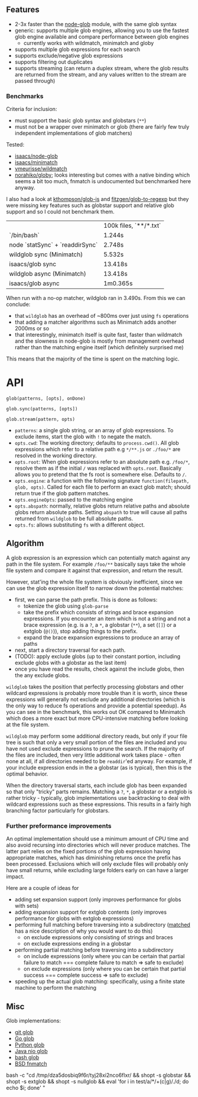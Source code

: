
## Features

- 2-3x faster than the [node-glob](https://github.com/isaacs/node-glob) module, with the same glob syntax
- generic: supports multiple glob engines, allowing you to use the fastest glob engine available and compare performance between glob engines
  - currently works with wildmatch, minimatch and globy
- supports multiple glob expressions for each search
- supports exclude/negative glob expressions
- supports filtering out duplicates
- supports streaming (can return a duplex stream, where the glob results are returned from the stream, and any values written to the stream are passed through)

### Benchmarks

Criteria for inclusion:

- must support the basic glob syntax and globstars (`**`)
- must not be a wrapper over minimatch or glob (there are fairly few truly independent implementations of glob matchers)

Tested:

- [isaacs/node-glob](https://github.com/isaacs/node-glob)
- [isaacs/minimatch](https://github.com/isaacs/minimatch)
- [vmeurisse/wildmatch](https://github.com/vmeurisse/wildmatch)
- [norahiko/globy](https://github.com/norahiko/globy); looks interesting but comes with a native binding which seems a bit too much, fnmatch is undocumented but benchmarked here anyway.

I also had a look at [kthompson/glob-js](https://github.com/kthompson/glob-js) and [fitzgen/glob-to-regexp](https://github.com/fitzgen/glob-to-regexp/) but they were missing key features such as globstar support and relative glob support and so I could not benchmark them.

<table>
  <tr>
    <td></td>
    <td>100k files, `**/*.txt`</td>
  </tr>
  <tr>
    <td>`/bin/bash`</td>
    <td>1.244s</td>
  </tr>
  <tr>
    <td>node `statSync` + `readdirSync`</td>
    <td>2.748s</td>
  </tr>
  <tr>
    <td>wildglob sync (Minimatch)</td>
    <td>5.532s</td>
  </tr>
  <tr>
    <td>isaacs/glob sync</td>
    <td>13.418s</td>
  </tr>
  <tr>
    <td>wildglob async (Minimatch)</td>
    <td>13.418s</td>
  </tr>
  <tr>
    <td>isaacs/glob async</td>
    <td>1m0.365s</td>
  </tr>
</table>

When run with a no-op matcher, wildglob ran in 3.490s. From this we can conclude:

- that `wildglob` has an overhead of ~800ms over just using `fs` operations
- that adding a matcher algorithms such as Minimatch adds another 2000ms or so
- that interestingly, minimatch itself is quite fast, faster than wildmatch and the slowness in node-glob is mostly from management overhead rather than the matching engine itself (which definitely surprised me)

This means that the majority of the time is spent on the matching logic.

# API

`glob(patterns, [opts], onDone)`

`glob.sync(patterns, [opts])`

`glob.stream(pattern, opts)`

- `patterns`: a single glob string, or an array of glob expressions. To exclude items, start the glob with `!` to negate the match.
- `opts.cwd`: The working directory; defaults to `process.cwd()`. All glob expressions which refer to a relative path e.g `*/**.js` or `./foo/*` are resolved in the working directory.
- `opts.root`: When glob expressions refer to an absolute path e.g. `/foo/*`, resolve them as if the initial `/` was replaced with `opts.root`. Basically allows you to pretend that the fs root is somewhere else. Defaults to `/`.
- `opts.engine`: a function with the following signature `function(filepath, glob, opts)`. Called for each file to perform an exact glob match; should return true if the glob pattern matches.
- `opts.engineOpts`: passed to the matching engine
- `opts.abspath`: normally, relative globs return relative paths and absolute globs return absolute paths. Setting `abspath` to true will cause all paths returned from `wildglob` to be full absolute paths.
- `opts.fs`: allows substituting `fs` with a different object.

## Algorithm

A glob expression is an expression which can potentially match against any path in the file system. For example `/foo/**` basically says take the whole file system and compare it against that expression, and return the result.

However, stat'ing the whole file system is obviously inefficient, since we can use the glob expression itself to narrow down the potential matches:

- first, we can parse the path prefix. This is done as follows:
  - tokenize the glob using `glob-parse`
  - take the prefix which consists of strings and brace expansion expressions. If you encounter an item which is not a string and not a brace expression (e.g. is a `?`, a `*`, a globstar (`**`), a set (`[]`) or a extglob (`@()`)), stop adding things to the prefix.
  - expand the brace expansion expressions to produce an array of paths
- next, start a directory traversal for each path.
- (TODO): apply exclude globs (up to their constant portion, including exclude globs with a globstar as the last item)
- once you have read the results, check against the include globs, then the any exclude globs.

`wildglob` takes the position that perfectly processing globstars and other wildcard expressions is probably more trouble than it is worth, since these expressions will generally not exclude any additional directories (which is the only way to reduce fs operations and provide a potential speedup). As you can see in the benchmark, this works out OK compared to Minimatch which does a more exact but more CPU-intensive matching before looking at the file system.

`wildglob` may perform some additional directory reads, but only if your file tree is such that only a very small portion of the files are included and you have not used exclude expressions to prune the search. If the majority of the files are included, then very little additional work takes place - often none at all, if all directories needed to be `readdir`'ed anyway. For example, if your include expression ends in the a globstar (as is typical), then this is the optimal behavior.

When the directory traversal starts, each include glob has been expanded so that only "tricky" parts remains. Matching a `?`, `*`, a globstar or a extglob is rather tricky - typically, glob implementations use backtracking to deal with wildcard expressions such as these expressions. This results in a fairly high branching factor particularly for globstars.

### Further preformance improvements

An optimal implementation should use a minimum amount of CPU time and also avoid recursing into directories which will never produce matches. The latter part relies on the fixed portions of the glob expression having appropriate matches, which has diminishing returns once the prefix has been processed. Exclusions which will only exclude files will probably only have small returns, while excluding large folders early on can have a larger impact.

Here are a couple of ideas for

- adding set expansion support (only improves performance for globs with sets)
- adding expansion support for extglob contents (only improves performance for globs with extglob expressions)
- performing full matching before traversing into a subdirectory ([matched](https://github.com/jonschlinkert/matched) has a nice description of why you would want to do this)
  - on exclude expressions only consisting of strings and braces
  - on exclude expressions ending in a globstar
- performing partial matching before traversing into a subdirectory
  - on include expressions (only where you can be certain that partial failure to match === complete failure to match => safe to exclude)
  - on exclude expressions (only where you can be certain that partial success === complete success => safe to exclude)
- speeding up the actual glob matching: specifically, using a finite state machine to perform the matching

## Misc

Glob implementations:

- [git glob](https://github.com/git/git/blob/master/wildmatch.c)
- [Go glob](http://golang.org/src/pkg/path/filepath/match.go?s=5450:5505#L221)
- [Python glob](http://hg.python.org/cpython/file/2.7/Lib/fnmatch.py)
- [Java nio glob](http://grepcode.com/file/repository.grepcode.com/java/root/jdk/openjdk/7-b147/sun/nio/fs/Globs.java)
- [bash glob](http://git.savannah.gnu.org/cgit/bash.git/tree/lib/glob/glob.c)
- [BSD fnmatch](http://web.mit.edu/freebsd/csup/fnmatch.c)


bash -c "cd /tmp/dza5dosbiq9f6r/tyj28xi2nco6flxr/ && shopt -s globstar && shopt -s extglob && shopt -s nullglob && eval 'for i in test/a/*/+(c|g)/./d; do echo \$i; done' "
